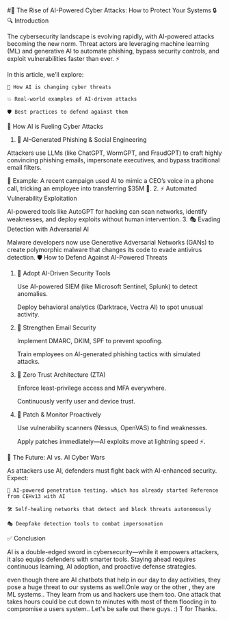 #🚀 The Rise of AI-Powered Cyber Attacks: How to Protect Your Systems 🔒
🔍 Introduction

The cybersecurity landscape is evolving rapidly, with AI-powered attacks becoming the new norm. Threat actors are leveraging machine learning (ML) and generative AI to automate phishing, bypass security controls, and exploit vulnerabilities faster than ever. ⚡

In this article, we’ll explore:

    🤖 How AI is changing cyber threats

    💥 Real-world examples of AI-driven attacks

    🛡️ Best practices to defend against them

🤖 How AI is Fueling Cyber Attacks
1. 📧 AI-Generated Phishing & Social Engineering

Attackers use LLMs (like ChatGPT, WormGPT, and FraudGPT) to craft highly convincing phishing emails, impersonate executives, and bypass traditional email filters.

🔹 Example: A recent campaign used AI to mimic a CEO’s voice in a phone call, tricking an employee into transferring $35M 💸.
2. ⚡ Automated Vulnerability Exploitation

AI-powered tools like AutoGPT for hacking can scan networks, identify weaknesses, and deploy exploits without human intervention.
3. 🎭 Evading Detection with Adversarial AI

Malware developers now use Generative Adversarial Networks (GANs) to create polymorphic malware that changes its code to evade antivirus detection.
🛡️ How to Defend Against AI-Powered Threats
1. 🤖 Adopt AI-Driven Security Tools

    Use AI-powered SIEM (like Microsoft Sentinel, Splunk) to detect anomalies.

    Deploy behavioral analytics (Darktrace, Vectra AI) to spot unusual activity.

2. 📧 Strengthen Email Security

    Implement DMARC, DKIM, SPF to prevent spoofing.

    Train employees on AI-generated phishing tactics with simulated attacks.

3. 🔐 Zero Trust Architecture (ZTA)

    Enforce least-privilege access and MFA everywhere.

    Continuously verify user and device trust.

4. 🚨 Patch & Monitor Proactively

    Use vulnerability scanners (Nessus, OpenVAS) to find weaknesses.

    Apply patches immediately—AI exploits move at lightning speed ⚡.

🔮 The Future: AI vs. AI Cyber Wars

As attackers use AI, defenders must fight back with AI-enhanced security. Expect:

    🤖 AI-powered penetration testing. which has already started Reference from CEHv13 with AI

    🛠️ Self-healing networks that detect and block threats autonomously

    🎭 Deepfake detection tools to combat impersonation

✅ Conclusion

AI is a double-edged sword in cybersecurity—while it empowers attackers, it also equips defenders with smarter tools. Staying ahead requires continuous learning, AI adoption, and proactive defense strategies.

even though there are AI chatbots that help in our day to day activities, they pose a huge threat to our systems as well.Onle way or the other , they are ML systems.. They learn from us and hackers use them too. One attack that takes hours could be cut down to minutes with most of them flooding in to compromise a users system.. Let's be safe out there guys. :) T for Thanks.
